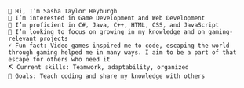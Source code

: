 
    👋 Hi, I’m Sasha Taylor Heyburgh
    👀 I’m interested in Game Development and Web Development
    🌱 I’m proficient in C#, Java, C++, HTML, CSS, and JavaScript
    💞️ I’m looking to focus on growing in my knowledge and on gaming-relevant projects
    ⚡ Fun fact: Video games inspired me to code, escaping the world through gaming helped me in many ways. I aim to be a part of that escape for others who need it
    ⛏️ Current skills: Teamwork, adaptability, organized
    🥅 Goals: Teach coding and share my knowledge with others

